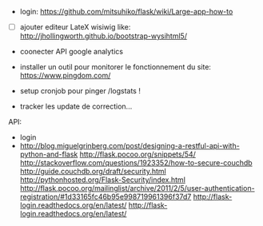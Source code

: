 - login: https://github.com/mitsuhiko/flask/wiki/Large-app-how-to

-[ ] ajouter editeur LateX wisiwig like: http://jhollingworth.github.io/bootstrap-wysihtml5/

- coonecter API google analytics

- installer un outil pour monitorer le fonctionnement du site: https://www.pingdom.com/

- setup cronjob pour pinger /logstats !

- tracker les update de correction...


API:
- login
- http://blog.miguelgrinberg.com/post/designing-a-restful-api-with-python-and-flask
http://flask.pocoo.org/snippets/54/
http://stackoverflow.com/questions/1923352/how-to-secure-couchdb
http://guide.couchdb.org/draft/security.html
http://pythonhosted.org/Flask-Security/index.html
http://flask.pocoo.org/mailinglist/archive/2011/2/5/user-authentication-registration/#1d33165fc46b95e998719961396f37d7
http://flask-login.readthedocs.org/en/latest/
http://flask-login.readthedocs.org/en/latest/
